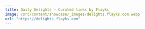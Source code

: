 ```yaml
---
title: Daily Delights – Curated links by Flayks
image: /src/content/showcase/_images/delights.flayks.com.webp
url: "https://delights.flayks.com"
---
```

